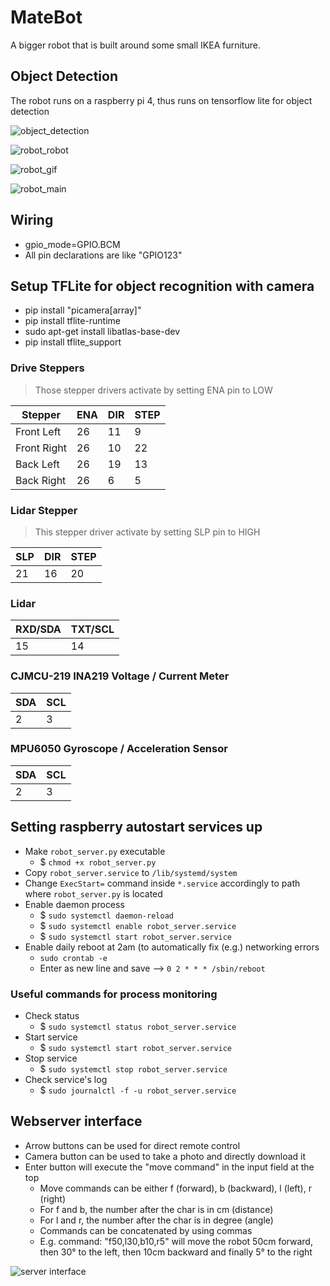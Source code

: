 # MateBot
A bigger robot that is built around some small IKEA furniture.

## Object Detection

The robot runs on a raspberry pi 4, thus runs on tensorflow lite for object detection

![object_detection](docs/imgs/object_detection.png)

![robot_robot](docs/imgs/robot.jpeg)

![robot_gif](docs/imgs/robot_gif.gif)

![robot_main](docs/imgs/robot_main.jpeg)

## Wiring

- gpio_mode=GPIO.BCM
- All pin declarations are like "GPIO123"

## Setup TFLite for object recognition with camera

- pip install "picamera[array]"
- pip install tflite-runtime
- sudo apt-get install libatlas-base-dev
- pip install tflite_support

### Drive Steppers

> Those stepper drivers activate by setting ENA pin to LOW

| Stepper |ENA | DIR | STEP |
|-|-|-|-|
| Front Left | 26 | 11 | 9 |
| Front Right | 26 | 10 | 22 |
| Back Left | 26 | 19 | 13 |
| Back Right | 26 | 6 | 5 |

### Lidar Stepper

> This stepper driver activate by setting SLP pin to HIGH

| SLP | DIR | STEP |
|-|-|-|
| 21 | 16 | 20 |

### Lidar

| RXD/SDA | TXT/SCL |
|-|-|
| 15 | 14 |

### CJMCU-219 INA219 Voltage / Current Meter

| SDA | SCL |
|-|-|
| 2 | 3 | 

### MPU6050 Gyroscope / Acceleration Sensor

| SDA | SCL |
|-|-|
| 2 | 3 | 

## Setting raspberry autostart services up

* Make `robot_server.py` executable
    * $ `chmod +x robot_server.py`
* Copy `robot_server.service` to `/lib/systemd/system`
* Change `ExecStart=` command inside `*.service` accordingly to path where `robot_server.py` is located
* Enable daemon process
    * $ `sudo systemctl daemon-reload`
    * $ `sudo systemctl enable robot_server.service`
    * $ `sudo systemctl start robot_server.service`
* Enable daily reboot at 2am (to automatically fix (e.g.) networking errors
  * `sudo crontab -e`
  * Enter as new line and save --> `0 2 * * * /sbin/reboot`

### Useful commands for process monitoring

* Check status
    * $ `sudo systemctl status robot_server.service`
* Start service
    * $ `sudo systemctl start robot_server.service`
* Stop service
    * $ `sudo systemctl stop robot_server.service`
* Check service's log
    * $ `sudo journalctl -f -u robot_server.service`

## Webserver interface

- Arrow buttons can be used for direct remote control
- Camera button can be used to take a photo and directly download it
- Enter button will execute the "move command" in the input field at the top
     - Move commands can be either f (forward), b (backward), l (left), r (right)
     - For f and b, the number after the char is in cm (distance)
     - For l and r, the number after the char is in degree (angle)
     - Commands can be concatenated by using commas
     - E.g. command: "f50,l30,b10,r5" will move the robot 50cm forward, then 30° to the left,
     then 10cm backward and finally 5° to the right 

![server interface](docs/imgs/server_interface.png)